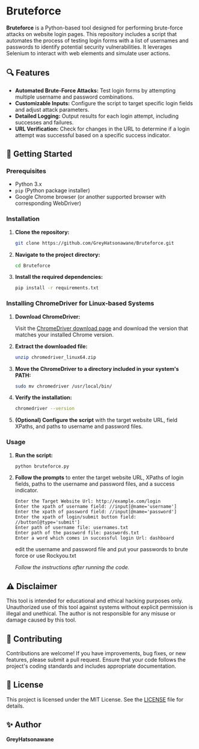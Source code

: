 # Bruteforce

**Bruteforce** is a Python-based tool designed for performing brute-force attacks on website login pages. This repository includes a script that automates the process of testing login forms with a list of usernames and passwords to identify potential security vulnerabilities. It leverages Selenium to interact with web elements and simulate user actions.

## 🔍 Features

- **Automated Brute-Force Attacks:** Test login forms by attempting multiple username and password combinations.
- **Customizable Inputs:** Configure the script to target specific login fields and adjust attack parameters.
- **Detailed Logging:** Output results for each login attempt, including successes and failures.
- **URL Verification:** Check for changes in the URL to determine if a login attempt was successful based on a specific success indicator.

## 🚀 Getting Started

### Prerequisites

- Python 3.x
- `pip` (Python package installer)
- Google Chrome browser (or another supported browser with corresponding WebDriver)

### Installation

1. **Clone the repository:**

    ```sh
    git clone https://github.com/GreyHatsonawane/Bruteforce.git
    ```

2. **Navigate to the project directory:**

    ```sh
    cd Bruteforce
    ```

3. **Install the required dependencies:**

    ```sh
    pip install -r requirements.txt
    ```

### Installing ChromeDriver for Linux-based Systems

1. **Download ChromeDriver:**

    Visit the [ChromeDriver download page](https://sites.google.com/chromium.org/driver/downloads) and download the version that matches your installed Chrome version.

2. **Extract the downloaded file:**

    ```sh
    unzip chromedriver_linux64.zip
    ```

3. **Move the ChromeDriver to a directory included in your system's PATH:**

    ```sh
    sudo mv chromedriver /usr/local/bin/
    ```

4. **Verify the installation:**

    ```sh
    chromedriver --version
    ```

4. **(Optional) Configure the script** with the target website URL, field XPaths, and paths to username and password files.

### Usage

1. **Run the script:**

    ```sh
    python bruteforce.py
    ```

2. **Follow the prompts** to enter the target website URL, XPaths of login fields, paths to the username and password files, and a success indicator.

    ```plaintext
    Enter the Target Website Url: http://example.com/login
    Enter the xpath of username field: //input[@name='username']
    Enter the xpath of password field: //input[@name='password']
    Enter the xpath of login/submit button field: //button[@type='submit']
    Enter path of username file: usernames.txt
    Enter path of the password file: passwords.txt
    Enter a word which comes in successful login Url: dashboard
    ```

    edit the username and password file and put your passwords to brute force or use Rockyou.txt 

   *Follow the instructions after running the code.*

## ⚠️ Disclaimer

This tool is intended for educational and ethical hacking purposes only. Unauthorized use of this tool against systems without explicit permission is illegal and unethical. The author is not responsible for any misuse or damage caused by this tool.

## 🤝 Contributing

Contributions are welcome! If you have improvements, bug fixes, or new features, please submit a pull request. Ensure that your code follows the project's coding standards and includes appropriate documentation.

## 📝 License

This project is licensed under the MIT License. See the [LICENSE](LICENSE) file for details.

## ✨ Author

**GreyHatsonawane**
